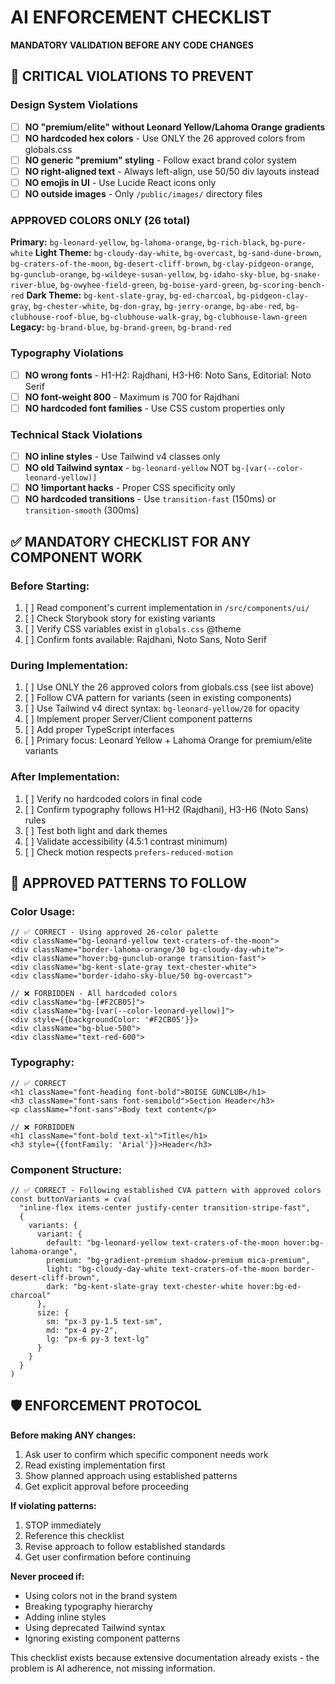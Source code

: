 # AI ENFORCEMENT CHECKLIST

**MANDATORY VALIDATION BEFORE ANY CODE CHANGES**

## 🚨 CRITICAL VIOLATIONS TO PREVENT

### **Design System Violations**

- [ ] **NO "premium/elite" without Leonard Yellow/Lahoma Orange gradients**
- [ ] **NO hardcoded hex colors** - Use ONLY the 26 approved colors from globals.css
- [ ] **NO generic "premium" styling** - Follow exact brand color system
- [ ] **NO right-aligned text** - Always left-align, use 50/50 div layouts instead
- [ ] **NO emojis in UI** - Use Lucide React icons only
- [ ] **NO outside images** - Only `/public/images/` directory files

### **APPROVED COLORS ONLY (26 total)**

**Primary:** `bg-leonard-yellow`, `bg-lahoma-orange`, `bg-rich-black`, `bg-pure-white`
**Light Theme:** `bg-cloudy-day-white`, `bg-overcast`, `bg-sand-dune-brown`, `bg-craters-of-the-moon`, `bg-desert-cliff-brown`, `bg-clay-pidgeon-orange`, `bg-gunclub-orange`, `bg-wildeye-susan-yellow`, `bg-idaho-sky-blue`, `bg-snake-river-blue`, `bg-owyhee-field-green`, `bg-boise-yard-green`, `bg-scoring-bench-red`
**Dark Theme:** `bg-kent-slate-gray`, `bg-ed-charcoal`, `bg-pidgeon-clay-gray`, `bg-chester-white`, `bg-don-gray`, `bg-jerry-orange`, `bg-abe-red`, `bg-clubhouse-roof-blue`, `bg-clubhouse-walk-gray`, `bg-clubhouse-lawn-green`
**Legacy:** `bg-brand-blue`, `bg-brand-green`, `bg-brand-red`

### **Typography Violations**

- [ ] **NO wrong fonts** - H1-H2: Rajdhani, H3-H6: Noto Sans, Editorial: Noto Serif
- [ ] **NO font-weight 800** - Maximum is 700 for Rajdhani
- [ ] **NO hardcoded font families** - Use CSS custom properties only

### **Technical Stack Violations**  

- [ ] **NO inline styles** - Use Tailwind v4 classes only
- [ ] **NO old Tailwind syntax** - `bg-leonard-yellow` NOT `bg-[var(--color-leonard-yellow)]`
- [ ] **NO !important hacks** - Proper CSS specificity only
- [ ] **NO hardcoded transitions** - Use `transition-fast` (150ms) or `transition-smooth` (300ms)

## ✅ MANDATORY CHECKLIST FOR ANY COMPONENT WORK

### **Before Starting:**

1. [ ] Read component's current implementation in `/src/components/ui/`
2. [ ] Check Storybook story for existing variants
3. [ ] Verify CSS variables exist in `globals.css` @theme
4. [ ] Confirm fonts available: Rajdhani, Noto Sans, Noto Serif

### **During Implementation:**

1. [ ] Use ONLY the 26 approved colors from globals.css (see list above)
2. [ ] Follow CVA pattern for variants (seen in existing components)
3. [ ] Use Tailwind v4 direct syntax: `bg-leonard-yellow/20` for opacity
4. [ ] Implement proper Server/Client component patterns
5. [ ] Add proper TypeScript interfaces
6. [ ] Primary focus: Leonard Yellow + Lahoma Orange for premium/elite variants

### **After Implementation:**

1. [ ] Verify no hardcoded colors in final code
2. [ ] Confirm typography follows H1-H2 (Rajdhani), H3-H6 (Noto Sans) rules
3. [ ] Test both light and dark themes
4. [ ] Validate accessibility (4.5:1 contrast minimum)
5. [ ] Check motion respects `prefers-reduced-motion`

## 🎯 APPROVED PATTERNS TO FOLLOW

### **Color Usage:**

```tsx
// ✅ CORRECT - Using approved 26-color palette
<div className="bg-leonard-yellow text-craters-of-the-moon">
<div className="border-lahoma-orange/30 bg-cloudy-day-white">
<div className="hover:bg-gunclub-orange transition-fast">
<div className="bg-kent-slate-gray text-chester-white">
<div className="border-idaho-sky-blue/50 bg-overcast">

// ❌ FORBIDDEN - All hardcoded colors
<div className="bg-[#F2CB05]">
<div className="bg-[var(--color-leonard-yellow)]">
<div style={{backgroundColor: '#F2CB05'}}>
<div className="bg-blue-500">
<div className="text-red-600">
```

### **Typography:**

```tsx
// ✅ CORRECT
<h1 className="font-heading font-bold">BOISE GUNCLUB</h1>
<h3 className="font-sans font-semibold">Section Header</h3>
<p className="font-sans">Body text content</p>

// ❌ FORBIDDEN
<h1 className="font-bold text-xl">Title</h1>
<h3 style={{fontFamily: 'Arial'}}>Header</h3>
```

### **Component Structure:**

```tsx
// ✅ CORRECT - Following established CVA pattern with approved colors
const buttonVariants = cva(
  "inline-flex items-center justify-center transition-stripe-fast",
  {
    variants: {
      variant: {
        default: "bg-leonard-yellow text-craters-of-the-moon hover:bg-lahoma-orange",
        premium: "bg-gradient-premium shadow-premium mica-premium",
        light: "bg-cloudy-day-white text-craters-of-the-moon border-desert-cliff-brown",
        dark: "bg-kent-slate-gray text-chester-white hover:bg-ed-charcoal"
      },
      size: {
        sm: "px-3 py-1.5 text-sm",
        md: "px-4 py-2",
        lg: "px-6 py-3 text-lg"
      }
    }
  }
)
```

## 🛡️ ENFORCEMENT PROTOCOL

**Before making ANY changes:**

1. Ask user to confirm which specific component needs work
2. Read existing implementation first
3. Show planned approach using established patterns
4. Get explicit approval before proceeding

**If violating patterns:**

1. STOP immediately
2. Reference this checklist
3. Revise approach to follow established standards
4. Get user confirmation before continuing

**Never proceed if:**

- Using colors not in the brand system
- Breaking typography hierarchy  
- Adding inline styles
- Using deprecated Tailwind syntax
- Ignoring existing component patterns

This checklist exists because extensive documentation already exists - the problem is AI adherence, not missing information.
